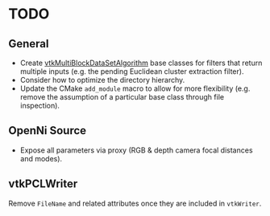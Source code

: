 # TODO

## General

* Create [vtkMultiBlockDataSetAlgorithm](https://vtk.org/doc/nightly/html/classvtkMultiBlockDataSetAlgorithm.html) base classes for filters that return multiple inputs (e.g. the pending Euclidean cluster extraction filter).
* Consider how to optimize the directory hierarchy.
* Update the CMake `add_module` macro to allow for more flexibility (e.g. remove the assumption of a particular base class through file inspection).

## OpenNi Source

* Expose all parameters via proxy (RGB & depth camera focal distances and modes).

## vtkPCLWriter

Remove `FileName` and related attributes once they are included in `vtkWriter`.


